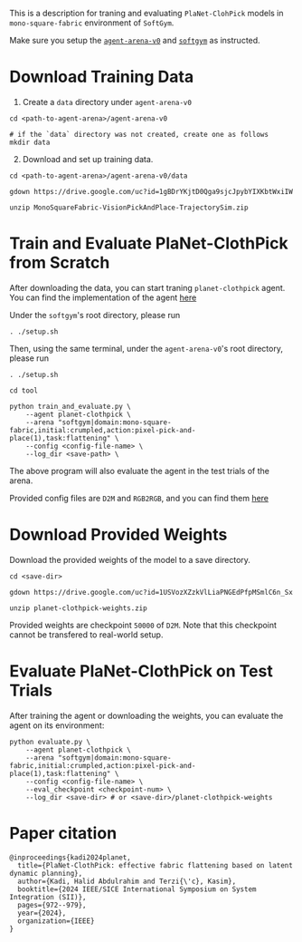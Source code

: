 This is a description for traning and evaluating `PlaNet-ClohPick` models in `mono-square-fabric` environment of `SoftGym`.

Make sure you setup the [`agent-arena-v0`](https://github.com/halid1020/agent-arena-v0) and [`softgym`](https://github.com/halid1020/softgym) as instructed.

# Download Training Data

1. Create a `data` directory under `agent-arena-v0`
```
cd <path-to-agent-arena>/agent-arena-v0

# if the `data` directory was not created, create one as follows
mkdir data

```

2. Download and set up training data.

```
cd <path-to-agent-arena>/agent-arena-v0/data

gdown https://drive.google.com/uc?id=1gBDrYKjtD0Qga9sjcJpybYIXKbtWxiIW

unzip MonoSquareFabric-VisionPickAndPlace-TrajectorySim.zip

```

# Train and Evaluate PlaNet-ClothPick from Scratch

After downloading the data, you can start traning `planet-clothpick` agent. You can find the implementation of the agent [here](https://github.com/halid1020/agent-arena-v0/tree/main/agent_arena/agent/drl/planet)

Under the `softgym`'s root directory, please run
```
. ./setup.sh
```

Then, using the same terminal, under the `agent-arena-v0`'s root directory, please run

```
. ./setup.sh

cd tool

python train_and_evaluate.py \
    --agent planet-clothpick \
    --arena "softgym|domain:mono-square-fabric,initial:crumpled,action:pixel-pick-and-place(1),task:flattening" \
    --config <config-file-name> \
    --log_dir <save-path> \
```

The above program will also evaluate the agent in the test trials of the arena.

Provided config files are `D2M` and `RGB2RGB`, and you can find them [here](https://github.com/halid1020/agent-arena-v0/tree/main/agent_arena/configuration/train_and_evaluate/planet-clothpick/softgym%7Cdomain%3Amono-square-fabric%2Cinitial%3Acrumpled%2Caction%3Apixel-pick-and-place(1)%2Ctask%3Aflattening)


# Download Provided Weights

Download the provided weights of the model to a save directory.

```
cd <save-dir>

gdown https://drive.google.com/uc?id=1USVozXZzkVlLiaPNGEdPfpMSmlC6n_Sx

unzip planet-clothpick-weights.zip  
```

Provided weights are checkpoint `50000` of `D2M`. Note that this checkpoint cannot be transfered to real-world setup.

# Evaluate PlaNet-ClothPick on Test Trials

After training the agent or downloading the weights, you can evaluate the agent on its environment:

```
python evaluate.py \
    --agent planet-clothpick \
    --arena "softgym|domain:mono-square-fabric,initial:crumpled,action:pixel-pick-and-place(1),task:flattening" \
    --config <config-file-name> \
    --eval_checkpoint <checkpoint-num> \
    --log_dir <save-dir> # or <save-dir>/planet-clothpick-weights
```


# Paper citation

```
@inproceedings{kadi2024planet,
  title={PlaNet-ClothPick: effective fabric flattening based on latent dynamic planning},
  author={Kadi, Halid Abdulrahim and Terzi{\'c}, Kasim},
  booktitle={2024 IEEE/SICE International Symposium on System Integration (SII)},
  pages={972--979},
  year={2024},
  organization={IEEE}
}
```
